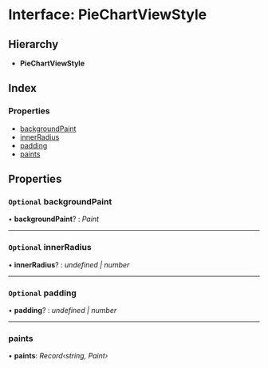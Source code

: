 # Interface: PieChartViewStyle

## Hierarchy

* **PieChartViewStyle**

## Index

### Properties

* [backgroundPaint](piechartviewstyle.md#optional-backgroundpaint)
* [innerRadius](piechartviewstyle.md#optional-innerradius)
* [padding](piechartviewstyle.md#optional-padding)
* [paints](piechartviewstyle.md#paints)

## Properties

### `Optional` backgroundPaint

• **backgroundPaint**? : *Paint*

___

### `Optional` innerRadius

• **innerRadius**? : *undefined | number*

___

### `Optional` padding

• **padding**? : *undefined | number*

___

###  paints

• **paints**: *Record‹string, Paint›*
